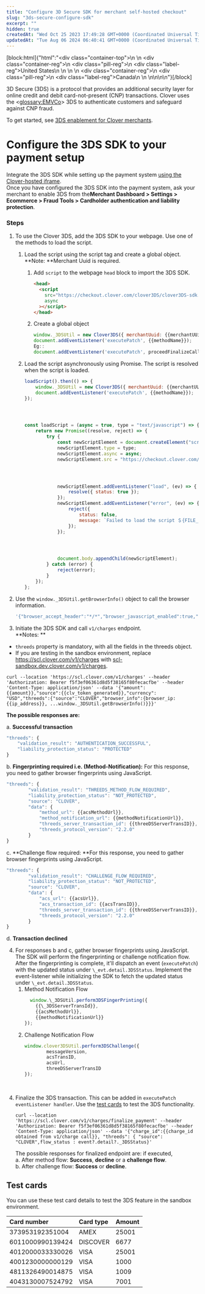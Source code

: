 ```yaml
---
title: "Configure 3D Secure SDK for merchant self-hosted checkout"
slug: "3ds-secure-configure-sdk"
excerpt: ""
hidden: true
createdAt: "Wed Oct 25 2023 17:49:28 GMT+0000 (Coordinated Universal Time)"
updatedAt: "Tue Aug 06 2024 06:40:41 GMT+0000 (Coordinated Universal Time)"
---
```

[block:html]{"html":"<div class=\"container-top\">\n  <!--United States-->\n  <div class=\"container-reg\">\n    <div class=\"pill-reg\">\n      <div class=\"label-reg\">United States</div>\n    </div>\n  </div>\n  <!--Canada-->\n  <div class=\"container-reg\">\n    <div class=\"pill-reg\">\n      <div class=\"label-reg\">Canada</div>\n    </div>\n  </div>\n</div>\n\n<!--Css-->\n<style>\n.container-top {\n  top: -15px;\n  position: relative;\n  margin-bottom: -5px;\n}\n\n.container-reg {\n  align-items: center;\n  min-width: auto; \n  width: fit-content;\n  text-align: left;\n  overflow: auto;\n  display: inline-block; \n}\n\n/*Pill format REG*/\n.pill-reg {\n  background: #44BB44;\n  border: .5px solid #44BB44;\n  margin-left: 5px;\n  overflow: hidden;\n  display: flex; \n  justify-content: center; \n  align-items: center; \n  border-radius: 10px;\n  height: 1.8rem;\n  margin-top: 10px;\n  margin-bottom: 1.5px; \n  padding: 0 10px; \n}\n\n/*Text FORMAT inside REG pills */\n.pill-reg .label-reg, \n.pill-reg__addon .label-reg \n{\n  font-style: normal;\n  font-weight: normal;\n  font-size: 12px;\n  color: #fff;\n  vertical-align: middle;\n  margin: 0;\n  padding: 0 5px;\n}\n</style>"}[/block]

<!--Arpit - please add final procedure hereee-->

3D Secure (3DS) is a protocol that provides an additional security layer for online credit and debit card-not-present (CNP) transactions. Clover uses the <<glossary:EMVCo>> 3DS to authenticate customers and safeguard against CNP fraud.

To get started, see [3DS enablement for Clover merchants](https://docs.clover.com/docs/3ds-for-clover-merchants-overview#3ds-enablement-for-clover-merchants).

# Configure the 3DS SDK to your payment setup

Integrate the 3DS SDK while setting up the payment system [using the Clover-hosted iframe](https://docs.clover.com/docs/using-the-clover-hosted-iframe).  
Once you have configured the 3DS SDK into the payment system, ask your merchant to enable 3DS from the**Merchant Dashboard > Settings > Ecommerce > Fraud Tools > Cardholder authentication and liability protection**.

### Steps

1. To use the Clover 3DS, add the 3DS SDK to your webpage. Use one of the methods to load the script.

   1. Load the script using the script tag and create a global object.  
      **Note: **Merchant Uuid is required.
      1. Add `script` to the webpage `head` block to import the 3DS SDK.
         ```html
         <head>
           <script
             src="https://checkout.clover.com/clover3DS/clover3DS-sdk.js"
             async
           ></script>
         </head>
         ```
      2. Create a global object
         ```javascript
         window._3DSUtil = new Clover3DS({ merchantUuid: {{merchantUUid}} });}))
         document.addEventListener('executePatch', {{methodName}});
         Eg::
         document.addEventListener('executePatch', proceedFinalizeCall);
         ```
   2. Load the script asynchronously using Promise. The script is resolved when the script is loaded.

      ```javascript
      loadScript().then(() => {
          window._3DSUtil = new Clover3DS({ merchantUuid: {{merchantUUid}} });
          document.addEventListener('executePatch', {{methodName}});
      });




      const loadScript = (async = true, type = "text/javascript") => {
          return new Promise((resolve, reject) => {
              try {
                  const newScriptElement = document.createElement("script");
                  newScriptElement.type = type;
                  newScriptElement.async = async;
                  newScriptElement.src = "https://checkout.clover.com/clover3DS/clover3DS-sdk.js";




                  newScriptElement.addEventListener("load", (ev) => {
                      resolve({ status: true });
                  });
                  newScriptElement.addEventListener("error", (ev) => {
                      reject({
                          status: false,
                          message: `Failed to load the script ＄{FILE_URL}`
                      });
                  });




                  document.body.appendChild(newScriptElement);
              } catch (error) {
                  reject(error);
              }
          });
      };

      ```
2. Use the `window._3DSUtil.getBrowserInfo()` object to call the browser information.
   ```javascript
   '{"browser_accept_header":"*/*","browser_javascript_enabled":true,"browser_screen_width":"1792","browser_screen_height":"1120","browser_tz":"420","browser_user_agent":"Mozilla/5.0 (Macintosh; Intel Mac OS X 10_15_7) AppleWebKit/537.36 (KHTML, like Gecko) Chrome/118.0.0.0 Safari/537.36","browser_color_depth":"24","browser_language":"en-US","browser_java_enabled":false,"browser_http_origin":{{web-page url}}}'
   ```
3. Initiate the 3DS SDK and call `v1/charges` endpoint.  
   **Notes: **

- `threeds` property is mandatory, with all the fields in the threeds object.
- If you are testing in the sandbox environment, replace <https://scl.clover.com/v1/charges> with [scl-sandbox.dev.clover.com/v1/charges](scl-sandbox.dev.clover.com//v1/charges). 

```curl
curl --location 'https://scl.clover.com/v1/charges' --header 'Authorization: Bearer f5f3ef06361d8d5f38165f80fecacfbe' --header 'Content-Type: application/json' --data '{"amount":{{amount}},"source":{{clv_token_generated}},"currency": "USD","threeds":{"source":"CLOVER","browser_info":{browser_ip: {{ip_address}}, ...window._3DSUtil.getBrowserInfo()}}}'
```

**The possible responses are:**

a. **Successful transaction**

```javascript
"threeds": {  
    "validation_result": "AUTHENTICATION_SUCCESSFUL",  
    "liability_protection_status": "PROTECTED"  
}
```

b. **Fingerprinting required i.e. (Method-Notification):** For this response, you need to gather browser fingerprints using JavaScript.

```javascript
"threeds": {  
        "validation_result": "THREEDS_METHOD_FLOW_REQUIRED",  
        "liability_protection_status": "NOT_PROTECTED",  
        "source": "CLOVER",  
        "data": {  
            "method_url": {{acsMethodUrl}},  
            "method_notification_url": {{methodNotificationUrl}},  
            "threeds_server_transaction_id": {{threeDSServerTransID}},  
            "threeds_protocol_version": "2.2.0"  
        }  
}
```

c. **Challenge flow required: **For this response, you need to gather browser fingerprints using JavaScript.

```javascript
"threeds": {  
        "validation_result": "CHALLENGE_FLOW_REQUIRED",  
        "liability_protection_status": "NOT_PROTECTED",  
        "source": "CLOVER",  
        "data": {  
            "acs_url": {{acsUrl}},  
            "acs_transaction_id": {{acsTransID}},  
            "threeds_server_transaction_id": {{threeDSServerTransID}},  
            "threeds_protocol_version": "2.2.0"  
        }  
}
```

d. **Transaction declined**

4. For responses b and c, gather browser fingerprints using JavaScript. The SDK will perform the fingerprinting or challenge notification flow. After the fingerprinting is complete, it'll dispatch an event (`executePatch`) with the updated status under `\_evt.detail.3DSStatus`. Implement the event-listener while initializing the SDK to fetch the updated status under `\_evt.detail.3DSStatus`.
   1. Method Notification Flow
      ```javascript
      	window.\_3DSUtil.perform3DSFingerPrinting({  
          {{\_3DSServerTransId}},  
          {{acsMethodUrl}},  
          {{methodNotificationUrl}}  
      });
      ```
   2. Challenge Notification Flow
      ```javascript
      window.clover3DSUtil.perform3DSChallenge({  
              messageVersion,  
              acsTransID,  
              acsUrl,  
              threeDSServerTransID  
      });
      ```

<br />

4. Finalize the 3DS transaction. This can be added in `executePatch eventListener handler`. Use the [test cards](<>) to test the 3DS functionality.
   ```curl
   curl --location 'https://scl.clover.com/v1/charges/finalize_payment' --header 'Authorization: Bearer f5f3ef06361d8d5f38165f80fecacfbe' --header 'Content-Type: application/json' --data '{"charge_id":{{charge_id obtained from v1/charge call}}, "threeds": { "source": "CLOVER",flow_status : event?.detail?._3DSStatus}'
   ```
   The possible responses for finalized endpoint are:  if executed,  
   a. After method flow: **Success**, **decline** or a **challenge flow**.  
   b. After challenge flow: **Success** or **decline**. 

## Test cards

You can use these test card details to test the 3DS feature in the sandbox environment.

| Card number      | Card type | Amount |
| :--------------- | :-------- | :----- |
| 373953192351004  | AMEX      | 25001  |
| 6011000990139424 | DISCOVER  | 6677   |
| 4012000033330026 | VISA      | 25001  |
| 4001230000000129 | VISA      | 1000   |
| 4811326490014875 | VISA      | 1009   |
| 4043130007524792 | VISA      | 7001   |
